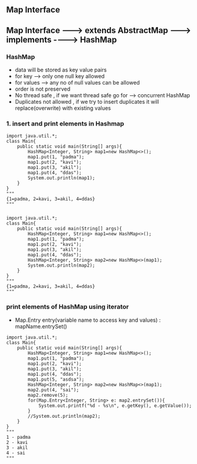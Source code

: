 ## Map Interface
## Map Interface ---> extends AbstractMap ---> implements ----> HashMap

### HashMap
* data will be stored as key value pairs
* for key --> only one null key allowed
* for values --> any no of null values can be allowed
* order is not preserved
* No thread safe , if we want thread safe go for --> concurrent HashMap
* Duplicates not allowed , if we try to insert duplicates it will replace(overwrite) with existing values
  
### 1. insert and print elements in Hashmap
```
import java.util.*;
class Main{
    public static void main(String[] args){
        HashMap<Integer, String> map1=new HashMap<>();
        map1.put(1, "padma");
        map1.put(2, "kavi");
        map1.put(3, "akil");
        map1.put(4, "ddas");
        System.out.println(map1);
    }
}
"""
{1=padma, 2=kavi, 3=akil, 4=ddas}
"""
```

###
```
import java.util.*;
class Main{
    public static void main(String[] args){
        HashMap<Integer, String> map1=new HashMap<>();
        map1.put(1, "padma");
        map1.put(2, "kavi");
        map1.put(3, "akil");
        map1.put(4, "ddas");
        HashMap<Integer, String> map2=new HashMap<>(map1);
        System.out.println(map2);
    }
}
"""
{1=padma, 2=kavi, 3=akil, 4=ddas}
"""
```

### print elements of  HashMap using iterator
* Map.Entry<genric type> entry(variable name to access key and values)  : mapName.entrySet()
```
import java.util.*;
class Main{
    public static void main(String[] args){
        HashMap<Integer, String> map1=new HashMap<>();
        map1.put(1, "padma");
        map1.put(2, "kavi");
        map1.put(3, "akil");
        map1.put(4, "ddas");
        map1.put(5, "asdsa");
        HashMap<Integer, String> map2=new HashMap<>(map1);
        map2.put(4, "sai");
        map2.remove(5);
        for(Map.Entry<Integer, String> e: map2.entrySet()){
            System.out.printf("%d - %s\n", e.getKey(), e.getValue());
        }
        //System.out.println(map2);
    }
}
"""
1 - padma
2 - kavi
3 - akil
4 - sai
"""
```
